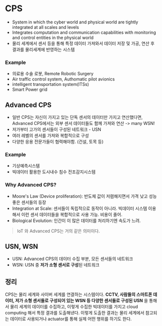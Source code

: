 # CPS

- System in which the cyber world and physical world are tightly integrated at all scales and levels
- Integrates computation and communication capabilities with monitoring and control entities in the physical world
- 물리 세계에서 센서 등을 통해 특정 데이터 가져와서 데이터 저장 및 가공, 연산 후 결과를 물리세계에 반영하는 시스템

### Example

- 의료용 수술 로봇, Remote Robotic Surgery
- Air traffic control system, Authomatic pilot avionics 
- intelligent transportation system(ITSs)
- Smart Power grid

## Advanced CPS

- 일반 CPS는 자신이 가지고 있는 단독 센서의 데이터만 가지고 연산했다면, Advanced CPS에서는 외부 센서 데이터들도 함께 가져와 연산 -> many WSN!
- 저가부터 고가의 센서들이 구성된 네트워크 - USN
- 여러 레벨의 센서를 가져와 복합적으로 구성 
- 다양한 응용 전문가들이 협력해야함. (건설, 토목 등)

### Example

- 기상예측시스템
- 빅데이터 활용한 도시내수 침수 전조감지시스템

### Why Advanced CPS?

- Moore's Law (Device proliferation): 반도체 값이 저렴해지면서 가격 낮고 성능 좋은 센서들의 등장
- Integration at Scale: 센서들이 독립적으로 동작이 아니라. 빅데이터 시스템 이용해서 이런 센서 데이터들을 복합적으로 사용 가능. 비용이 줄어.
- Biological Evolution: 인간이 이 많은 데이터를 처리하기엔 속도가 느려.

> IoT 와 Advanced CPS는 거의 같은 의미이다.

## USN, WSN

- USN: Advanced CPS의 데이터 수집 부분, 모든 센서들의 네트워크
- WSN: USN 중 **저가 소형 센서로 구성**된 네트워크

## 정리 

CPS는 물리 세계와 사이버 세계를 연결하는 시스템이다. **CCTV, 사람들의 스마트폰 데이터, 저가 소형 센서들로 구성되어 있는 WSN 등 다양한 센서들로 구성된 USN** 을 통해서 물리 세계의 데이터를 수집하고, 이렇게 수집한 빅데이터를 가지고 cloud computing 해서 특정 결과를 도출해낸다. 이렇게 도출한 결과는 물리 세계에서 참고되는 데이터로 사용되거나 actuator를 통해 실제 어떤 행위를 하기도 한다.







